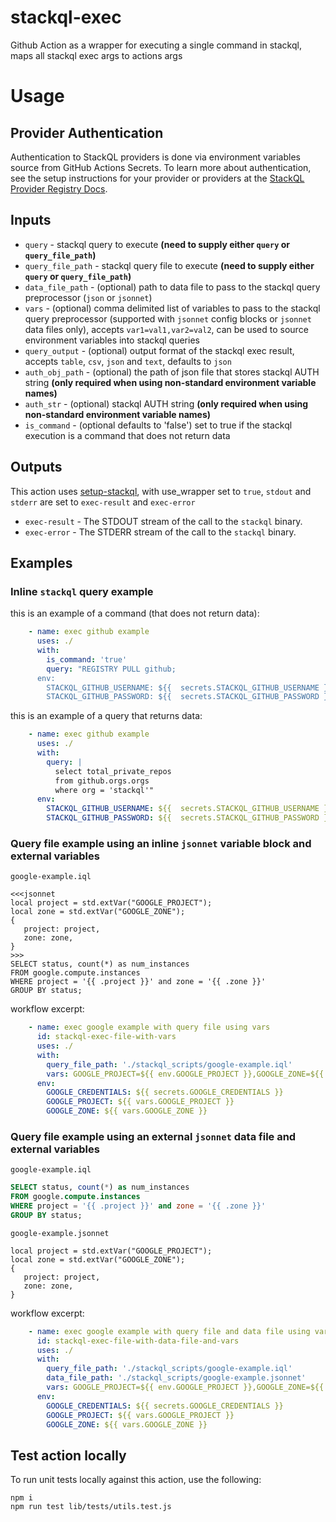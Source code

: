 # stackql-exec
Github Action as a wrapper for executing a single command in stackql, maps all stackql exec args to actions args

# Usage

## Provider Authentication
Authentication to StackQL providers is done via environment variables source from GitHub Actions Secrets.  To learn more about authentication, see the setup instructions for your provider or providers at the [StackQL Provider Registry Docs](https://stackql.io/registry).  

## Inputs
- `query` - stackql query to execute **(need to supply either `query` or `query_file_path`)**
- `query_file_path` - stackql query file to execute **(need to supply either `query` or `query_file_path`)**
- `data_file_path` - (optional) path to data file to pass to the stackql query preprocessor (`json` or `jsonnet`)
- `vars` - (optional) comma delimited list of variables to pass to the stackql query preprocessor (supported with `jsonnet` config blocks or `jsonnet` data files only), accepts `var1=val1,var2=val2`, can be used to source environment variables into stackql queries 
- `query_output` - (optional) output format of the stackql exec result, accepts `table`, `csv`, `json` and `text`, defaults to `json`
- `auth_obj_path` - (optional) the path of json file that stores stackql AUTH string **(only required when using non-standard environment variable names)**
- `auth_str` - (optional) stackql AUTH string **(only required when using non-standard environment variable names)**
- `is_command` - (optional defaults to 'false') set to true if the stackql execution is a command that does not return data

## Outputs
This action uses [setup-stackql](https://github.com/marketplace/actions/stackql-studio-setup-stackql), with use_wrapper set
to `true`, `stdout` and `stderr` are set to `exec-result` and `exec-error`

- `exec-result` - The STDOUT stream of the call to the `stackql` binary.
- `exec-error` - The STDERR stream of the call to the `stackql` binary.

## Examples

### Inline `stackql` query example

this is an example of a command (that does not return data):

```yaml
    - name: exec github example
      uses: ./
      with:
        is_command: 'true'
        query: "REGISTRY PULL github;
      env: 
        STACKQL_GITHUB_USERNAME: ${{  secrets.STACKQL_GITHUB_USERNAME }}
        STACKQL_GITHUB_PASSWORD: ${{  secrets.STACKQL_GITHUB_PASSWORD }}
```

this is an example of a query that returns data:

```yaml
    - name: exec github example
      uses: ./
      with:
        query: |
          select total_private_repos
          from github.orgs.orgs
          where org = 'stackql'"
      env: 
        STACKQL_GITHUB_USERNAME: ${{  secrets.STACKQL_GITHUB_USERNAME }}
        STACKQL_GITHUB_PASSWORD: ${{  secrets.STACKQL_GITHUB_PASSWORD }}
```

### Query file example using an inline `jsonnet` variable block and external variables

`google-example.iql`
```
<<<jsonnet
local project = std.extVar("GOOGLE_PROJECT");
local zone = std.extVar("GOOGLE_ZONE");
{
   project: project,
   zone: zone,
}
>>>
SELECT status, count(*) as num_instances
FROM google.compute.instances
WHERE project = '{{ .project }}' and zone = '{{ .zone }}'
GROUP BY status;
```

workflow excerpt:  
```yaml
    - name: exec google example with query file using vars
      id: stackql-exec-file-with-vars
      uses: ./
      with:
        query_file_path: './stackql_scripts/google-example.iql'
        vars: GOOGLE_PROJECT=${{ env.GOOGLE_PROJECT }},GOOGLE_ZONE=${{ env.GOOGLE_ZONE }}
      env: 
        GOOGLE_CREDENTIALS: ${{ secrets.GOOGLE_CREDENTIALS }}
        GOOGLE_PROJECT: ${{ vars.GOOGLE_PROJECT }}
        GOOGLE_ZONE: ${{ vars.GOOGLE_ZONE }}
```

### Query file example using an external `jsonnet` data file and external variables

`google-example.iql`
```sql
SELECT status, count(*) as num_instances
FROM google.compute.instances
WHERE project = '{{ .project }}' and zone = '{{ .zone }}'
GROUP BY status;
```

`google-example.jsonnet`
```
local project = std.extVar("GOOGLE_PROJECT");
local zone = std.extVar("GOOGLE_ZONE");
{
   project: project,
   zone: zone,
}
```

workflow excerpt:  
```yaml
    - name: exec google example with query file and data file using vars
      id: stackql-exec-file-with-data-file-and-vars
      uses: ./
      with:
        query_file_path: './stackql_scripts/google-example.iql'
        data_file_path: './stackql_scripts/google-example.jsonnet'
        vars: GOOGLE_PROJECT=${{ env.GOOGLE_PROJECT }},GOOGLE_ZONE=${{ env.GOOGLE_ZONE }}
      env: 
        GOOGLE_CREDENTIALS: ${{ secrets.GOOGLE_CREDENTIALS }}
        GOOGLE_PROJECT: ${{ vars.GOOGLE_PROJECT }}
        GOOGLE_ZONE: ${{ vars.GOOGLE_ZONE }}        
```
## Test action locally
To run unit tests locally against this action, use the following:

```
npm i
npm run test lib/tests/utils.test.js
```

